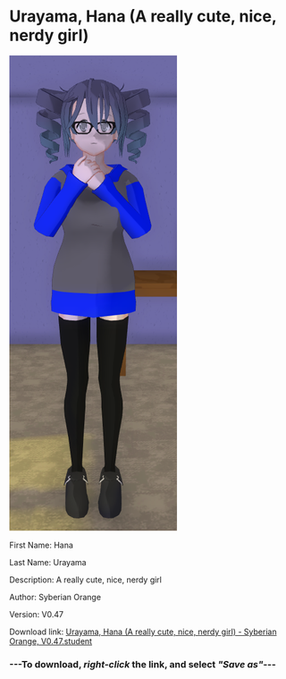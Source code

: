 # Urayama, Hana (A really cute, nice, nerdy girl)

<img src = "https://raw.githubusercontent.com/Arbiter1223/Daigaku-Gurashi-Custom-Students/master/Students/Files/Urayama%2C%20Hana%20(A%20really%20cute%2C%20nice%2C%20nerdy%20girl).png">

First Name: Hana

Last Name: Urayama

Description: A really cute, nice, nerdy girl

Author: Syberian Orange

Version: V0.47

Download link: <a href="https://raw.githubusercontent.com/Arbiter1223/Daigaku-Gurashi-Custom-Students/master/Students/Files/Urayama%2C%20Hana%20(A%20really%20cute%2C%20nice%2C%20nerdy%20girl)%20-%20Syberian%20Orange%2C%20V0.47.student">Urayama, Hana (A really cute, nice, nerdy girl) - Syberian Orange, V0.47.student</a>

### ---**To download, _right-click_ the link, and select _"Save as"_**---
